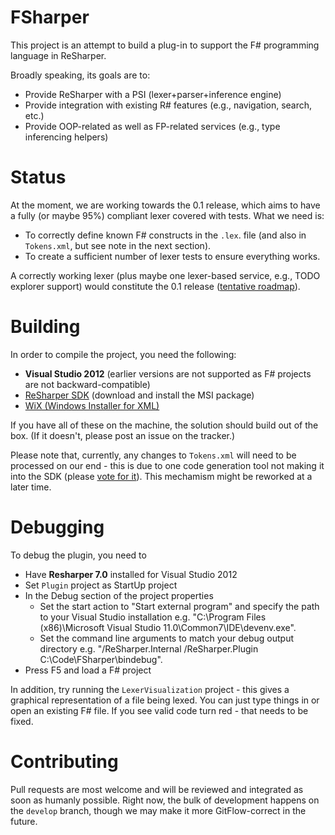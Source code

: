 FSharper
========
This project is an attempt to build a plug-in to support the F# programming language in ReSharper.

Broadly speaking, its goals are to:

* Provide ReSharper with a PSI (lexer+parser+inference engine)
* Provide integration with existing R# features (e.g., navigation, search, etc.)
* Provide OOP-related as well as FP-related services (e.g., type inferencing helpers)

Status
======
At the moment, we are working towards the 0.1 release, which aims to have a fully (or maybe 95%) compliant lexer covered with tests. What we need is:

* To correctly define known F# constructs in the `.lex`. file (and also in `Tokens.xml`, but see note in the next section).
* To create a sufficient number of lexer tests to ensure everything works.

A correctly working lexer (plus maybe one lexer-based service, e.g., TODO explorer support) would constitute the 0.1 release ([tentative roadmap](https://github.com/JetBrains/FSharper/wiki/Roadmap)).

Building
========
In order to compile the project, you need the following:

* **Visual Studio 2012** (earlier versions are not supported as F# projects are not backward-compatible)
* [ReSharper SDK](http://www.jetbrains.com/resharper/download/index.html) (download and install the MSI package)
* [WiX (Windows Installer for XML)](http://wix.sourceforge.net/)

If you have all of these on the machine, the solution should build out of the box. (If it doesn't, please post an issue on the tracker.)

Please note that, currently, any changes to `Tokens.xml` will need to be processed on our end - this is due to one code generation tool not making it into the SDK (please [vote for it](http://youtrack.jetbrains.com/issue/RSRP-318622)). This mechamism might be reworked at a later time.

Debugging
=========
To debug the plugin, you need to

 * Have **Resharper 7.0** installed for Visual Studio 2012
 * Set `Plugin` project as StartUp project
 * In the Debug section of the project properties
    * Set the start action to "Start external program" and specify the path to your Visual Studio installation e.g. "C:\Program Files (x86)\Microsoft Visual Studio 11.0\Common7\IDE\devenv.exe".
    * Set the command line arguments to match your debug output directory e.g. "/ReSharper.Internal /ReSharper.Plugin C:\Code\FSharper\bindebug".
 * Press F5 and load a F# project

In addition, try running the `LexerVisualization` project - this gives a graphical representation of a file being lexed. You can just type things in or open an existing F# file. If you see valid code turn red - that needs to be fixed.

Contributing
============
Pull requests are most welcome and will be reviewed and integrated as soon as humanly possible. Right now, the bulk of development happens on the `develop` branch, though we may make it more GitFlow-correct in the future.